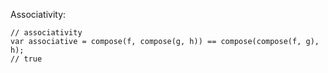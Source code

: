 Associativity:

```
// associativity
var associative = compose(f, compose(g, h)) == compose(compose(f, g), h);
// true
```